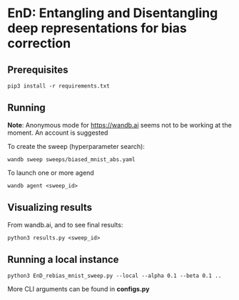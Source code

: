 # EnD: Entangling and Disentangling deep representations for bias correction

## Prerequisites

```
pip3 install -r requirements.txt
```

## Running

**Note**: Anonymous mode for https://wandb.ai seems not to be working at the moment. An account is suggested

To create the sweep (hyperparameter search):

```
wandb sweep sweeps/biased_mnist_abs.yaml
```

To launch one or more agend

```
wandb agent <sweep_id>
```

## Visualizing results

From wandb.ai, and to see final results:

```
python3 results.py <sweep_id>
```

## Running a local instance

```
python3 EnD_rebias_mnist_sweep.py --local --alpha 0.1 --beta 0.1 ..
```

More CLI arguments can be found in **configs.py**
